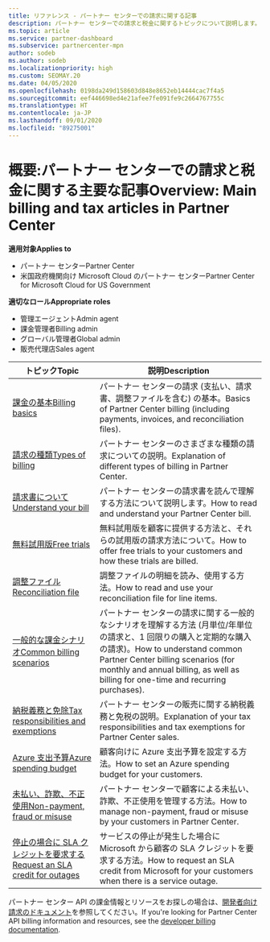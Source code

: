 ```yaml
---
title: リファレンス - パートナー センターでの請求に関する記事
description: パートナー センターでの請求と税金に関するトピックについて説明します。 請求に関するリソース、請求書、CSP の請求、税金に関する情報が含まれます。
ms.topic: article
ms.service: partner-dashboard
ms.subservice: partnercenter-mpn
author: sodeb
ms.author: sodeb
ms.localizationpriority: high
ms.custom: SEOMAY.20
ms.date: 04/05/2020
ms.openlocfilehash: 0198da249d158603d848e8652eb14444cac7f4a5
ms.sourcegitcommit: eef446698ed4e21afee7fe091fe9c2664767755c
ms.translationtype: HT
ms.contentlocale: ja-JP
ms.lasthandoff: 09/01/2020
ms.locfileid: "89275001"
---
```

# <a name="overview-main-billing-and-tax-articles-in-partner-center"></a><span data-ttu-id="94c43-104">概要:パートナー センターでの請求と税金に関する主要な記事</span><span class="sxs-lookup"><span data-stu-id="94c43-104">Overview: Main billing and tax articles in Partner Center</span></span>

<span data-ttu-id="94c43-105">**適用対象**</span><span class="sxs-lookup"><span data-stu-id="94c43-105">**Applies to**</span></span>

- <span data-ttu-id="94c43-106">パートナー センター</span><span class="sxs-lookup"><span data-stu-id="94c43-106">Partner Center</span></span>
- <span data-ttu-id="94c43-107">米国政府機関向け Microsoft Cloud のパートナー センター</span><span class="sxs-lookup"><span data-stu-id="94c43-107">Partner Center for Microsoft Cloud for US Government</span></span>

<span data-ttu-id="94c43-108">**適切なロール**</span><span class="sxs-lookup"><span data-stu-id="94c43-108">**Appropriate roles**</span></span>

- <span data-ttu-id="94c43-109">管理エージェント</span><span class="sxs-lookup"><span data-stu-id="94c43-109">Admin agent</span></span>
- <span data-ttu-id="94c43-110">課金管理者</span><span class="sxs-lookup"><span data-stu-id="94c43-110">Billing admin</span></span>
- <span data-ttu-id="94c43-111">グローバル管理者</span><span class="sxs-lookup"><span data-stu-id="94c43-111">Global admin</span></span>
- <span data-ttu-id="94c43-112">販売代理店</span><span class="sxs-lookup"><span data-stu-id="94c43-112">Sales agent</span></span>

| <span data-ttu-id="94c43-113">トピック</span><span class="sxs-lookup"><span data-stu-id="94c43-113">Topic</span></span> | <span data-ttu-id="94c43-114">説明</span><span class="sxs-lookup"><span data-stu-id="94c43-114">Description</span></span> |
| ----- | ----------- |
| [<span data-ttu-id="94c43-115">課金の基本</span><span class="sxs-lookup"><span data-stu-id="94c43-115">Billing basics</span></span>](billing-basics.md) | <span data-ttu-id="94c43-116">パートナー センターの請求 (支払い、請求書、調整ファイルを含む) の基本。</span><span class="sxs-lookup"><span data-stu-id="94c43-116">Basics of Partner Center billing (including payments, invoices, and reconciliation files).</span></span> |
| [<span data-ttu-id="94c43-117">請求の種類</span><span class="sxs-lookup"><span data-stu-id="94c43-117">Types of billing</span></span>](billing-different-types.md) | <span data-ttu-id="94c43-118">パートナー センターのさまざまな種類の請求についての説明。</span><span class="sxs-lookup"><span data-stu-id="94c43-118">Explanation of different types of billing in Partner Center.</span></span> |
| [<span data-ttu-id="94c43-119">請求書について</span><span class="sxs-lookup"><span data-stu-id="94c43-119">Understand your bill</span></span>](read-your-bill.md) | <span data-ttu-id="94c43-120">パートナー センターの請求書を読んで理解する方法について説明します。</span><span class="sxs-lookup"><span data-stu-id="94c43-120">How to read and understand your Partner Center bill.</span></span> |
| [<span data-ttu-id="94c43-121">無料試用版</span><span class="sxs-lookup"><span data-stu-id="94c43-121">Free trials</span></span>](offer-your-customers-trials-of-microsoft-products.md) | <span data-ttu-id="94c43-122">無料試用版を顧客に提供する方法と、それらの試用版の請求方法について。</span><span class="sxs-lookup"><span data-stu-id="94c43-122">How to offer free trials to your customers and how these trials are billed.</span></span> |
| [<span data-ttu-id="94c43-123">調整ファイル</span><span class="sxs-lookup"><span data-stu-id="94c43-123">Reconciliation file</span></span>](use-the-reconciliation-files.md) | <span data-ttu-id="94c43-124">調整ファイルの明細を読み、使用する方法。</span><span class="sxs-lookup"><span data-stu-id="94c43-124">How to read and use your reconciliation file for line items.</span></span> |
| [<span data-ttu-id="94c43-125">一般的な課金シナリオ</span><span class="sxs-lookup"><span data-stu-id="94c43-125">Common billing scenarios</span></span>](common-billing-scenarios.md) | <span data-ttu-id="94c43-126">パートナー センターの請求に関する一般的なシナリオを理解する方法 (月単位/年単位の請求と、1 回限りの購入と定期的な購入の請求)。</span><span class="sxs-lookup"><span data-stu-id="94c43-126">How to understand common Partner Center billing scenarios (for monthly and annual billing, as well as billing for one-time and recurring purchases).</span></span> |
| [<span data-ttu-id="94c43-127">納税義務と免除</span><span class="sxs-lookup"><span data-stu-id="94c43-127">Tax responsibilities and exemptions</span></span>](tax-and-tax-exemptions.md) | <span data-ttu-id="94c43-128">パートナー センターの販売に関する納税義務と免税の説明。</span><span class="sxs-lookup"><span data-stu-id="94c43-128">Explanation of your tax responsibilities and tax exemptions for Partner Center sales.</span></span> |
| [<span data-ttu-id="94c43-129">Azure 支出予算</span><span class="sxs-lookup"><span data-stu-id="94c43-129">Azure spending budget</span></span>](set-an-azure-spending-budget-for-your-customers.md) | <span data-ttu-id="94c43-130">顧客向けに Azure 支出予算を設定する方法。</span><span class="sxs-lookup"><span data-stu-id="94c43-130">How to set an Azure spending budget for your customers.</span></span> |
| [<span data-ttu-id="94c43-131">未払い、詐欺、不正使用</span><span class="sxs-lookup"><span data-stu-id="94c43-131">Non-payment, fraud or misuse</span></span>](non-payment-fraud-misuse.md) | <span data-ttu-id="94c43-132">パートナー センターで顧客による未払い、詐欺、不正使用を管理する方法。</span><span class="sxs-lookup"><span data-stu-id="94c43-132">How to manage non-payment, fraud or misuse by your customers in Partner Center.</span></span> |
| [<span data-ttu-id="94c43-133">停止の場合に SLA クレジットを要求する</span><span class="sxs-lookup"><span data-stu-id="94c43-133">Request an SLA credit for outages</span></span>](request-credit.md) | <span data-ttu-id="94c43-134">サービスの停止が発生した場合に Microsoft から顧客の SLA クレジットを要求する方法。</span><span class="sxs-lookup"><span data-stu-id="94c43-134">How to request an SLA credit from Microsoft for your customers when there is a service outage.</span></span> |

<span data-ttu-id="94c43-135">パートナー センター API の課金情報とリソースをお探しの場合は、[開発者向け請求のドキュメント](https://docs.microsoft.com/partner-center/develop/manage-billing)を参照してください。</span><span class="sxs-lookup"><span data-stu-id="94c43-135">If you're looking for Partner Center API billing information and resources, see the [developer billing documentation](https://docs.microsoft.com/partner-center/develop/manage-billing).</span></span>
